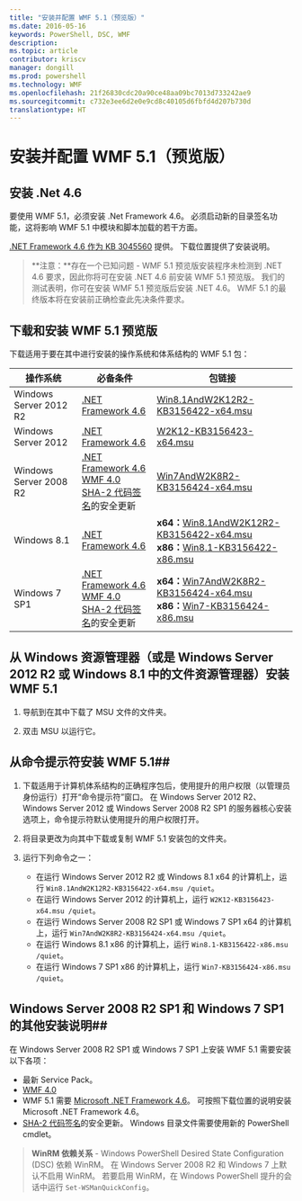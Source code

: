 ```yaml
---
title: "安装并配置 WMF 5.1（预览版）"
ms.date: 2016-05-16
keywords: PowerShell, DSC, WMF
description: 
ms.topic: article
contributor: kriscv
manager: dongill
ms.prod: powershell
ms.technology: WMF
ms.openlocfilehash: 21f26830cdc20a90ce48aa09bc7013d733242ae9
ms.sourcegitcommit: c732e3ee6d2e0e9cd8c40105d6fbfd4d207b730d
translationtype: HT
---
```

# <a name="install-and-configure-wmf-51-preview"></a>安装并配置 WMF 5.1（预览版） #

## <a name="install-net-46"></a>安装 .Net 4.6
要使用 WMF 5.1，必须安装 .Net Framework 4.6。 必须启动新的目录签名功能，这将影响 WMF 5.1 中模块和脚本加载的若干方面。 

[.NET Framework 4.6 作为 KB 3045560](https://support.microsoft.com/en-us/kb/3045560) 提供。 下载位置提供了安装说明。

> **注意：**存在一个已知问题 - WMF 5.1 预览版安装程序未检测到 .NET 4.6 要求，因此你将可在安装 .NET 4.6 前安装 WMF 5.1 预览版。 我们的测试表明，你可在安装 WMF 5.1 预览版后安装 .NET 4.6。 WMF 5.1 的最终版本将在安装前正确检查此先决条件要求。 

## <a name="download-and-install-the-wmf-51-preview"></a>下载和安装 WMF 5.1 预览版

下载适用于要在其中进行安装的操作系统和体系结构的 WMF 5.1 包：

| 操作系统       | 必备条件 | 包链接             |
|------------------------|---------------|---------------------------|
| Windows Server 2012 R2 | [.NET Framework 4.6](https://support.microsoft.com/en-us/kb/3045560) | [Win8.1AndW2K12R2-KB3156422-x64.msu](http://go.microsoft.com/fwlink/?LinkID=823586)|
| Windows Server 2012    | [.NET Framework 4.6](https://support.microsoft.com/en-us/kb/3045560) | [W2K12-KB3156423-x64.msu](http://go.microsoft.com/fwlink/?LinkID=823587)|
| Windows Server 2008 R2 | [.NET Framework 4.6](https://support.microsoft.com/en-us/kb/3045560) </br> [WMF 4.0](http://www.microsoft.com/en-us/download/details.aspx?id=40855) </br> [SHA-2 代码签名](https://technet.microsoft.com/en-us/library/security/3033929)的安全更新 | [Win7AndW2K8R2-KB3156424-x64.msu](http://go.microsoft.com/fwlink/?LinkID=823588) |
| Windows 8.1            | [.NET Framework 4.6](https://support.microsoft.com/en-us/kb/3045560) | **x64：**[Win8.1AndW2K12R2-KB3156422-x64.msu](http://go.microsoft.com/fwlink/?LinkID=823586) </br> **x86：**[Win8.1-KB3156422-x86.msu](http://go.microsoft.com/fwlink/?LinkID=823589) |
| Windows 7 SP1          | [.NET Framework 4.6](https://support.microsoft.com/en-us/kb/3045560) </br> [WMF 4.0](http://www.microsoft.com/en-us/download/details.aspx?id=40855) </br> [SHA-2 代码签名](https://technet.microsoft.com/en-us/library/security/3033929)的安全更新 | **x64：**[Win7AndW2K8R2-KB3156424-x64.msu](http://go.microsoft.com/fwlink/?LinkID=823588) </br> **x86：**[Win7-KB3156424-x86.msu](http://go.microsoft.com/fwlink/?LinkID=823590) |


## <a name="install-wmf-51-from-windows-explorer-or-file-explorer-in-windows-server-2012-r2-or-windows-81"></a>从 Windows 资源管理器（或是 Windows Server 2012 R2 或 Windows 8.1 中的文件资源管理器）安装 WMF 5.1

1. 导航到在其中下载了 MSU 文件的文件夹。

2. 双击 MSU 以运行它。

## <a name="install-wmf-51-from-the-command-prompt"></a>从命令提示符安装 WMF 5.1##

1. 下载适用于计算机体系结构的正确程序包后，使用提升的用户权限（以管理员身份运行）打开“命令提示符”窗口。 在 Windows Server 2012 R2、Windows Server 2012 或 Windows Server 2008 R2 SP1 的服务器核心安装选项上，命令提示符默认使用提升的用户权限打开。

2. 将目录更改为向其中下载或复制 WMF 5.1 安装包的文件夹。

3. 运行下列命令之一：
    - 在运行 Windows Server 2012 R2 或 Windows 8.1 x64 的计算机上，运行 `Win8.1AndW2K12R2-KB3156422-x64.msu /quiet`。
    - 在运行 Windows Server 2012 的计算机上，运行 `W2K12-KB3156423-x64.msu /quiet`。
    - 在运行 Windows Server 2008 R2 SP1 或 Windows 7 SP1 x64 的计算机上，运行 `Win7AndW2K8R2-KB3156424-x64.msu /quiet`。
    - 在运行 Windows 8.1 x86 的计算机上，运行 `Win8.1-KB3156422-x86.msu /quiet`。
    - 在运行 Windows 7 SP1 x86 的计算机上，运行 `Win7-KB3156424-x86.msu /quiet`。

## <a name="additional-installation-notes-for-windows-server-2008-r2-sp1-and-windows-7-sp1"></a>Windows Server 2008 R2 SP1 和 Windows 7 SP1 的其他安装说明##
在 Windows Server 2008 R2 SP1 或 Windows 7 SP1 上安装 WMF 5.1 需要安装以下各项：
- 最新 Service Pack。
- [WMF 4.0](http://www.microsoft.com/en-us/download/details.aspx?id=40855)
- WMF 5.1 需要 [Microsoft .NET Framework 4.6](https://support.microsoft.com/en-us/kb/3045560)。 可按照下载位置的说明安装 Microsoft .NET Framework 4.6。
- [SHA-2 代码签名](https://technet.microsoft.com/en-us/library/security/3033929)的安全更新。 Windows 目录文件需要使用新的 PowerShell cmdlet。 

> **WinRM 依赖关系** - Windows PowerShell Desired State Configuration (DSC) 依赖 WinRM。 在 Windows Server 2008 R2 和 Windows 7 上默认不启用 WinRM。 若要启用 WinRM，在 Windows PowerShell 提升的会话中运行 `Set-WSManQuickConfig`。

